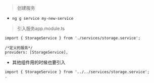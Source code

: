 > 创建服务

- `ng g service my-new-service`

> 引入服务app.module.ts

```
import { StorageService } from './services/storage.service';

/*定义的服务*/
providers: [StorageService],
```
- 其他组件用的时候也要引入

```
import { StorageService } from '../../services/storage.service';
.

```